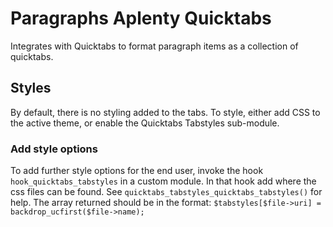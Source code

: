 # Paragraphs Aplenty Quicktabs

Integrates with Quicktabs to format paragraph items as a collection of quicktabs.

## Styles

By default, there is no styling added to the tabs. To style, either add CSS to
the active theme, or enable the Quicktabs Tabstyles sub-module.

### Add style options

To add further style options for the end user, invoke the hook
`hook_quicktabs_tabstyles` in a custom module. In that hook add where the css
files can be found. See `quicktabs_tabstyles_quicktabs_tabstyles()` for help.
The array returned should be in the format:
`$tabstyles[$file->uri] = backdrop_ucfirst($file->name);`
